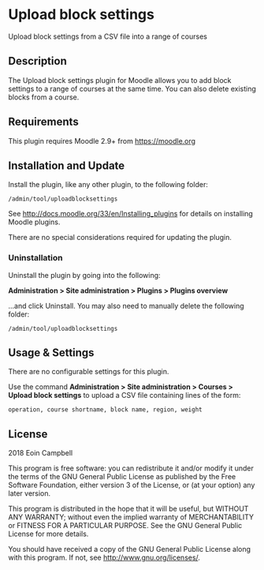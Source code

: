 # Upload block settings #

Upload block settings from a CSV file into a range of courses

## Description ##

The Upload block settings plugin for Moodle allows you to add 
block settings to a range of courses at the same time. 
You can also delete existing blocks from a course. 

## Requirements ##

This plugin requires Moodle 2.9+ from https://moodle.org


## Installation and Update ##

Install the plugin, like any other plugin, to the following folder:

    /admin/tool/uploadblocksettings

See http://docs.moodle.org/33/en/Installing_plugins for details on installing Moodle plugins.

There are no special considerations required for updating the plugin.

### Uninstallation ###

Uninstall the plugin by going into the following:

__Administration &gt; Site administration &gt; Plugins &gt; Plugins overview__

...and click Uninstall. You may also need to manually delete the following folder:

    /admin/tool/uploadblocksettings

## Usage &amp; Settings ##

There are no configurable settings for this plugin.

Use the command __Administration &gt; Site administration &gt; Courses &gt; Upload block settings__
to upload a CSV file containing lines of the form:

    operation, course shortname, block name, region, weight

## License ##

2018 Eoin Campbell

This program is free software: you can redistribute it and/or modify it under
the terms of the GNU General Public License as published by the Free Software
Foundation, either version 3 of the License, or (at your option) any later
version.

This program is distributed in the hope that it will be useful, but WITHOUT ANY
WARRANTY; without even the implied warranty of MERCHANTABILITY or FITNESS FOR A
PARTICULAR PURPOSE.  See the GNU General Public License for more details.

You should have received a copy of the GNU General Public License along with
this program.  If not, see <http://www.gnu.org/licenses/>.
